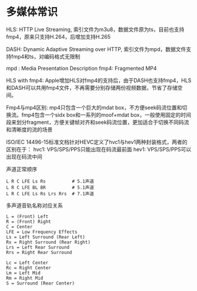 # 多媒体常识


HLS:
HTTP Live Streaming, 索引文件为m3u8，数据文件原为ts，目前也支持fmp4，原来只支持H.264，后增加支持H.265

DASH:
Dynamic Adaptive Streaming over HTTP, 索引文件为mpd，数据文件支持fmp4和ts，对编码格式无限制

mpd : Media Presentation Description
fmp4: Fragmented MP4

HLS with fmp4:
Apple增加HLS对fmp4的支持后，由于DASH也支持fmp4，HLS和DASH可以共用fmp4文件，不再需要分别存储两份视频数据，节省了存储空间。

Fmp4与mp4区别:
mp4只包含一个巨大的mdat box，不方便seek码流位置和切换流。fmp4包含一个sidx box和一系列的moof+mdat box，一般使用固定的时间段来划分fragment，方便关键帧对齐和seek码流位置，更加适合于切换不同码流和清晰度的流的场景

ISO/IEC 14496-15标准文档针对HEVC定义了hvc1与hev1两种封装格式，两者的区别在于：
hvc1: VPS/SPS/PPS只能出现在码流最前面
hev1: VPS/SPS/PPS可以出现在码流中间

声道正常顺序
```
L R C LFE Ls Rs          # 5.1声道
L R C LFE BL BR          # 5.1声道
L R C LFE Ls Rs Lrs Rrs  # 7.1声道
```
多声道音轨名称对应关系
```
L = (Front) Left
R = (Front) Right
C = Center
LFE = Low Frequency Effects
Ls = Left Surround (Rear Left)
Rs = Right Surround (Rear Right)
Lrs = Left Rear Surround
Rrs = Right Rear Surround

Lc = Left Center
Rc = Right Center
Lm = Left Mid
Rm = Right Mid
S = Surround (Rear Center)
```

